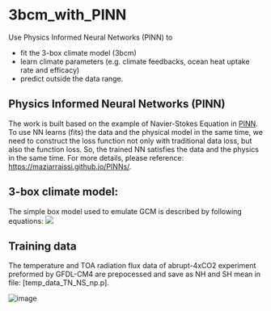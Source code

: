 # 3bcm_with_PINN
Use Physics Informed Neural Networks (PINN) to 
- fit the 3-box climate model (3bcm)
- learn climate parameters (e.g. climate feedbacks, ocean heat uptake rate and efficacy)
- predict outside the data range.

## Physics Informed Neural Networks (PINN)
The work is built based on the example of Navier-Stokes Equation in [PINN](https://github.com/maziarraissi/PINNs). To use NN learns (fits) the data and the physical model in the same time, we need to construct the loss function not only with traditional data loss, but also the function loss. So, the trained NN satisfies the data and the physics in the same time. For more details, please reference: https://maziarraissi.github.io/PINNs/.

## 3-box climate model:
The simple box model used to emulate GCM is described by following equations:
<img src="https://render.githubusercontent.com/render/math?math=\color{grey50}
C_s\frac{dT_s}{dt} &=  F_s + \lambda_s T_s - \epsilon_s\gamma_s (T_s-T_d) + Q (T_n - T_s) \\
C_n\frac{dT_n}{dt} &=  F_n + \lambda_n T_n - \epsilon_n\gamma_n (T_n-T_d) - Q (T_n - T_s) \\
C_d\frac{dT_d}{dt} &=  \gamma_s (T_s-T_d) + \gamma_n (T_n-T_d)">

## Training data
The temperature and TOA radiation flux data of abrupt-4xCO2 experiment preformed by GFDL-CM4 are prepocessed and save as NH and SH mean in file: [temp_data_TN_NS_np.p].


![image](https://user-images.githubusercontent.com/61756907/150723100-61001d3e-f624-4f46-8980-020753ccaddf.png)

# 
